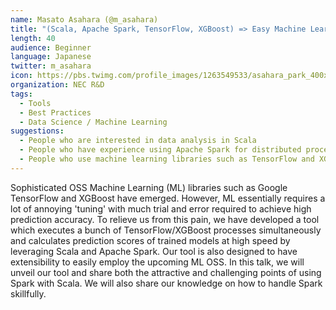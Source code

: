```yaml
---
name: Masato Asahara (@m_asahara)
title: "(Scala, Apache Spark, TensorFlow, XGBoost) => Easy Machine Learning"
length: 40
audience: Beginner
language: Japanese
twitter: m_asahara
icon: https://pbs.twimg.com/profile_images/1263549533/asahara_park_400x400.jpg
organization: NEC R&D
tags:
  - Tools
  - Best Practices
  - Data Science / Machine Learning
suggestions:
  - People who are interested in data analysis in Scala
  - People who have experience using Apache Spark for distributed processing
  - People who use machine learning libraries such as TensorFlow and XGBoost
---
```


Sophisticated OSS Machine Learning (ML) libraries such as Google TensorFlow and XGBoost have emerged. 
However, ML essentially requires a lot of annoying 'tuning' with much trial and error required to achieve high prediction accuracy.
To relieve us from this pain, we have developed a tool which executes a bunch of TensorFlow/XGBoost processes simultaneously 
and calculates prediction scores of trained models at high speed by leveraging Scala and Apache Spark. 
Our tool is also designed to have extensibility to easily employ the upcoming ML OSS.
In this talk, we will unveil our tool and share both the attractive and challenging points of using Spark with Scala.
We will also share our knowledge on how to handle Spark skillfully.
